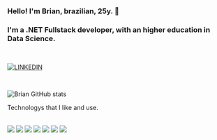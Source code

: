 ### Hello! I'm Brian, brazilian, 25y. 👋

### I'm  a .NET Fullstack developer, with an higher education in Data Science.
<br/>

[![LINKEDIN](https://img.shields.io/badge/LinkedIn-0077B5?style=for-the-badge&logo=linkedin&logoColor=white)](https://www.linkedin.com/in/brianzan/)

<br/>

![Brian GitHub stats](https://github-readme-stats.vercel.app/api?username=brianzzs&hide=stars,prs,contribs&show_icons=true&theme=radical)


Technologys that I like and use.

<div style = "display: inline_block">
<br/>

<img align="center" src="https://img.shields.io/badge/Python-3776AB?style=for-the-badge&logo=python&logoColor=white">
<img align="center" src="https://img.shields.io/badge/C%23-239120?style=for-the-badge&logo=c-sharp&logoColor=white">
<img align="center" src="https://img.shields.io/badge/.NET-5C2D91?style=for-the-badge&logo=.net&logoColor=white">
<img align="center" src="https://img.shields.io/badge/JavaScript-323330?style=for-the-badge&logo=javascript&logoColor=F7DF1E">
<img align="center" src="https://img.shields.io/badge/HTML5-E34F26?style=for-the-badge&logo=html5&logoColor=white">
<img align="center" src="https://img.shields.io/badge/CSS3-1572B6?style=for-the-badge&logo=css3&logoColor=white">
<img align="center" src="https://img.shields.io/badge/Microsoft_SQL_Server-CC2927?style=for-the-badge&logo=microsoft-sql-server&logoColor=white">




</div>

